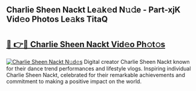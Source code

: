 ## Charlie Sheen Nackt Le𝚊k𝚎d N𝚞𝚍e - Part-xjK Vid𝚎o Photos Le𝚊ks TitaQ

# <h2><a href="http://fb4jqtm.evod.top/?m=Charlie+Sheen+Nackt">🔗 👉🔴 Charlie Sheen Nackt Vid𝚎o Ph𝚘t𝚘s</a></h2>

[![Charlie Sheen Nackt N𝚞d𝚎s](https://i.imgur.com/8V9OHl7.gif)](http://fb4jqtm.evod.top/?m=Charlie+Sheen+Nackt)
Digital creator Charlie Sheen Nackt known for their dance trend performances and lifestyle vlogs. Inspiring individual Charlie Sheen Nackt, celebrated for their remarkable achievements and commitment to making a positive impact on the world. 
